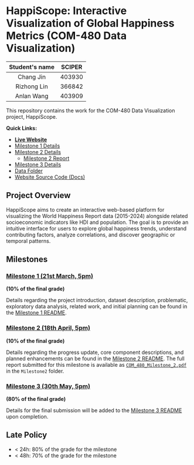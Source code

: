 # HappiScope: Interactive Visualization of Global Happiness Metrics (COM-480 Data Visualization)

| Student's name | SCIPER |
| :------------: | :----: |
|   Chang Jin    | 403930 |
|  Rizhong Lin   | 366842 |
|   Anlan Wang   | 403909 |

This repository contains the work for the COM-480 Data Visualization project, HappiScope.

**Quick Links:**

- [**Live Website**](https://com-480-data-visualization.github.io/HappiScope/)
- [Milestone 1 Details](./Milestone1/README.md)
- [Milestone 2 Details](./Milestone2/README.md)
  - [Milestone 2 Report](./Milestone2/COM_480_Milestone_2.pdf)
- [Milestone 3 Details](./Milestone3/README.md)
- [Data Folder](./data/)
- [Website Source Code (Docs)](./docs/)

## Project Overview

HappiScope aims to create an interactive web-based platform for visualizing the World Happiness Report data (2015-2024) alongside related socioeconomic indicators like HDI and population. The goal is to provide an intuitive interface for users to explore global happiness trends, understand contributing factors, analyze correlations, and discover geographic or temporal patterns.

## Milestones

### [Milestone 1 (21st March, 5pm)](./Milestone1/README.md)

**(10% of the final grade)**

Details regarding the project introduction, dataset description, problematic, exploratory data analysis, related work, and initial planning can be found in the [Milestone 1 README](./Milestone1/README.md).

### [Milestone 2 (18th April, 5pm)](./Milestone2/README.md)

**(10% of the final grade)**

Details regarding the progress update, core component descriptions, and planned enhancements can be found in the [Milestone 2 README](./Milestone2/README.md). The full report submitted for this milestone is available as [`COM_480_Milestone_2.pdf`](./Milestone2/COM_480_Milestone_2.pdf) in the `Milestone2` folder.

### [Milestone 3 (30th May, 5pm)](./Milestone3/README.md)

**(80% of the final grade)**

Details for the final submission will be added to the [Milestone 3 README](./Milestone3/README.md) upon completion.

## Late Policy

- < 24h: 80% of the grade for the milestone
- < 48h: 70% of the grade for the milestone
